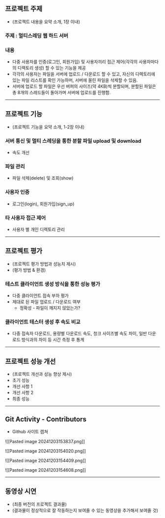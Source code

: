 ## 프로젝트 주제
- (프로젝트 내용을 요약 소개, 1장 이내)
### 주제 : 멀티스레딩 웹 하드 서버
### 내용 
- 다중 사용자를 인증(로그인, 회원가입) 및 사용자끼리 접근 제어(각각의 사용자마다의 디렉토리 생성) 할 수 있는 기능을 제공 
- 각각의 사용자는 파일을 서버에 업로드 / 다운로드 할 수 있고, 자신의 디렉토리에 있는 파일 리스트를 확인 가능하머, 서버에 올린 파일을 삭제할 수 있음.
- 서버에 업로드 할 파일은 우선 버퍼의 사이즈(약 4KB)씩 분할되며, 분할된 파일은 총 8개의 스레드들이 돌아가며 서버에 업로드를 진행함.

---
## 프로젝트 기능
- (프로젝트 기능을 요약 소개, 1-2장 이내)
### 서버 통신 및 멀티 스레딩을 통한 분할 파일 upload 및 download 
- 속도 개선
### 파일 관리
- 파일 삭제(delete) 및 조회(show)
### 사용자 인증
- 로그인(login), 회원가입(sign_up)
### 타 사용자 접근 제어
- 사용자 별 개인 디렉토리 관리

---
## 프로젝트 평가
- (프로젝트 평가 방법과 성능치 제시)
- (평가 방법 & 환경)

### 테스트 클라이언트 생성 방식을 통한 성능 평가
- 다중 클라이언트 접속 부하 평가
- 제대로 된 파일 업로드 / 다운로드 여부
	- 정확성 - 파일이 깨지지 않았는가?

### 클라이언트 테스터 생성 후 속도 비교
- 다중 접속자 다운로드, 용량별 다운로드 속도, 청크 사이즈별 속도 차이, 일반 다운로드 방식과의 차이 등 시간 측정 후 통계

---
## 프로젝트 성능 개선
- (프로젝트 개선과 성능 향상 제시)
- 초기 성능
- 개선 사항 1
- 개선 사항 2
- 최종 성능

---
## Git Activity - Contributors
- Github 사이트 캡쳐

![[Pasted image 20241203153837.png]]

![[Pasted image 20241203154020.png]]

![[Pasted image 20241203154409.png]]

![[Pasted image 20241203154608.png]]

---
## 동영상 시연
- (최종 버전의 프로젝트 결과물)
- (결과물이 정상적으로 잘 작동하는지 보여줄 수 있는 동영상을 추가해서 보여줄 것)


